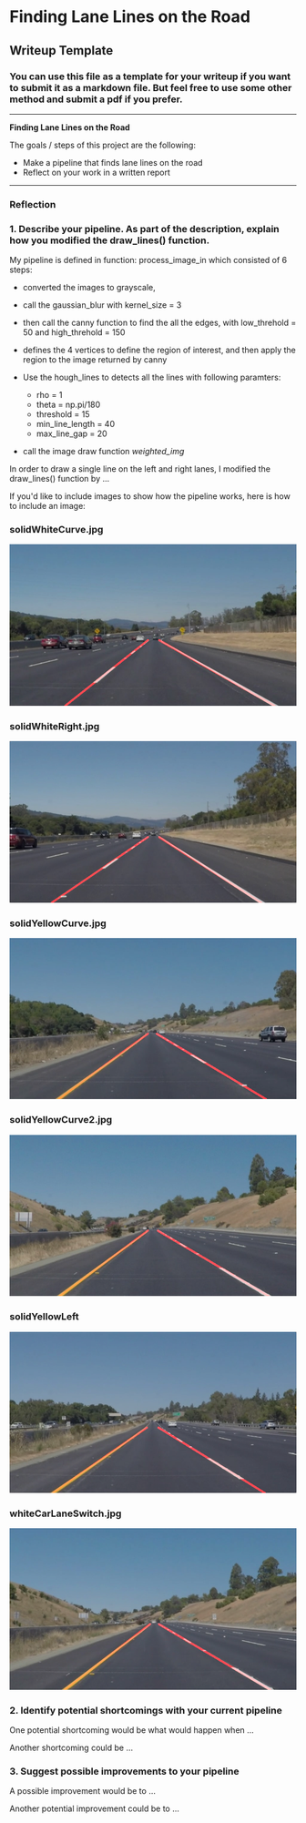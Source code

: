 # **Finding Lane Lines on the Road** 

## Writeup Template

### You can use this file as a template for your writeup if you want to submit it as a markdown file. But feel free to use some other method and submit a pdf if you prefer.

---

**Finding Lane Lines on the Road**

The goals / steps of this project are the following:
* Make a pipeline that finds lane lines on the road
* Reflect on your work in a written report


[//]: # (Image References)

[image1]: ./examples/grayscale.jpg "Grayscale"

---

### Reflection

### 1. Describe your pipeline. As part of the description, explain how you modified the draw_lines() function.

My pipeline is defined in function: process_image_in which consisted of 6 steps:
  * converted the images to grayscale,
  * call the gaussian_blur with kernel_size = 3
  * then call the canny function to find the all the edges, with low_threhold = 50 and high_threhold = 150
  * defines the 4 vertices to define the region of interest, and then apply the region to the image returned by canny
  * Use the hough_lines to detects all the lines with following paramters:
      * rho = 1
      * theta = np.pi/180
      * threshold = 15
      * min_line_length = 40
      * max_line_gap = 20
      
  * call the image draw function _weighted_img_    

In order to draw a single line on the left and right lanes, I modified the draw_lines() function by ...

If you'd like to include images to show how the pipeline works, here is how to include an image: 

### **solidWhiteCurve.jpg**
![solidWhiteCurve.jpg](./test_images_output/solidWhiteCurve.jpg)
### **solidWhiteRight.jpg**
![solidWhiteRight.jpg](./test_images_output/solidWhiteRight.jpg)
### **solidYellowCurve.jpg**
![solidYellowCurve.jpg](./test_images_output/solidYellowCurve.jpg)
### **solidYellowCurve2.jpg**
![solidYellowCurve2.jpg](./test_images_output/solidYellowCurve2.jpg)
### **solidYellowLeft**
![solidYellowLeft.jpg](./test_images_output/solidYellowLeft.jpg)
### **whiteCarLaneSwitch.jpg**
![whiteCarLaneSwitch.jpg](./test_images_output/whiteCarLaneSwitch.jpg)


### 2. Identify potential shortcomings with your current pipeline


One potential shortcoming would be what would happen when ... 

Another shortcoming could be ...


### 3. Suggest possible improvements to your pipeline

A possible improvement would be to ...

Another potential improvement could be to ...
